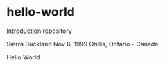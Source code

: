 # hello-world
Introduction repository 

Sierra Buckland
Nov 6, 1999
Orillia, Ontario - Canada

Hello World
